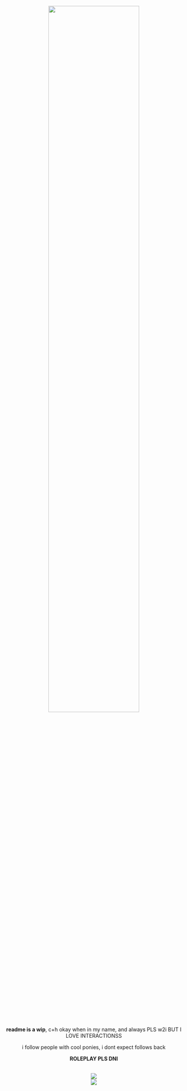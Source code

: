 <div align="center">
  <br>
  <img src="https://github.com/user-attachments/assets/0500f14b-bad9-4751-a3ed-0f78bbc67fac" width="70%" height="auto">
  <br>
  <br>
  <p><b>readme is a wip</b>, c+h okay when in my name, and always PLS w2i BUT I LOVE INTERACTIONSS</p>
  <p>i follow people with cool ponies, i dont expect follows back</p>
  <p><b>ROLEPLAY PLS DNI</b></p>
  <br>
  <img src="https://spotify-github-profile.kittinanx.com/api/view?uid=fjxgs32zel4r4mtvfoeaxvkde&cover_image=true&theme=novatorem&show_offline=true&background_color=c20000&interchange=false&bar_color=ffea80&bar_color_cover=false)](https://github.com/kittinan/spotify-github-profile">
  <br>
       <img src="https://visitor-badge.laobi.icu/badge?page_id=12r0ds.visitor-badge&left_color=lightgrey&right_color=lightblue&left_text=*">
</div>
